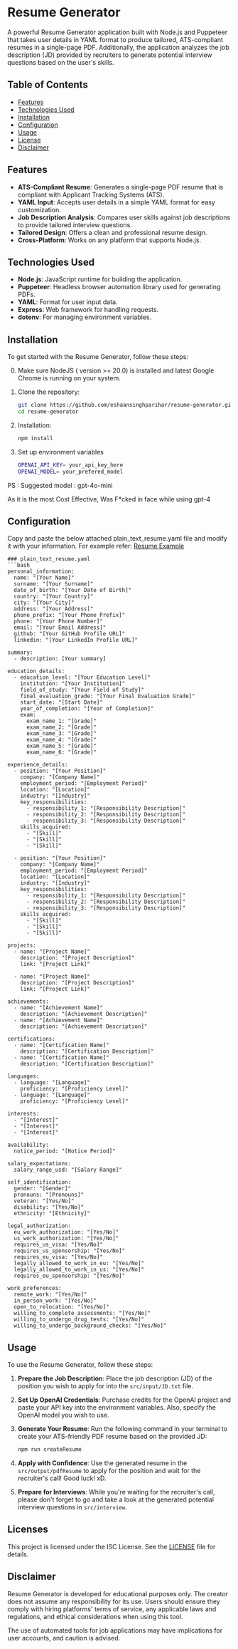 # Resume Generator

A powerful Resume Generator application built with Node.js and Puppeteer that takes user details in YAML format to produce tailored, ATS-compliant resumes in a single-page PDF. Additionally, the application analyzes the job description (JD) provided by recruiters to generate potential interview questions based on the user's skills.

## Table of Contents

- [Features](#features)
- [Technologies Used](#technologies-used)
- [Installation](#installation)
- [Configuration](#configuration)
- [Usage](#usage)
- [License](#licenses)
- [Disclaimer](#disclaimer)

## Features

- **ATS-Compliant Resume**: Generates a single-page PDF resume that is compliant with Applicant Tracking Systems (ATS).
- **YAML Input**: Accepts user details in a simple YAML format for easy customization.
- **Job Description Analysis**: Compares user skills against job descriptions to provide tailored interview questions.
- **Tailored Design**: Offers a clean and professional resume design.
- **Cross-Platform**: Works on any platform that supports Node.js.

## Technologies Used

- **Node.js**: JavaScript runtime for building the application.
- **Puppeteer**: Headless browser automation library used for generating PDFs.
- **YAML**: Format for user input data.
- **Express**: Web framework for handling requests.
- **dotenv**: For managing environment variables.

## Installation

To get started with the Resume Generator, follow these steps:

0. Make sure NodeJS ( version >= 20.0) is installed and latest Google Chrome is running on your system.

1. Clone the repository:

   ```bash
   git clone https://github.com/eshaansinghparihar/resume-generator.git
   cd resume-generator
   
2. Installation:
    
    ```bash
    npm install

3. Set up environment variables
    
    ```bash
    OPENAI_API_KEY= your_api_key_here
    OPENAI_MODEL= your_prefered_model
    
 PS : Suggested model : gpt-4o-mini 

 As it is the most Cost Effective, Was F*cked in face while using gpt-4
 
## Configuration

 Copy and paste the below attached plain_text_resume.yaml file and modify it with your information. For example refer: [Resume Example](https://github.com/eshaansinghparihar/resume-generator/blob/main/src/assets/plain_text_resume.yaml)

    ### plain_text_resume.yaml
    ```bash
    personal_information:
      name: "[Your Name]"
      surname: "[Your Surname]"
      date_of_birth: "[Your Date of Birth]"
      country: "[Your Country]"
      city: "[Your City]"
      address: "[Your Address]"
      phone_prefix: "[Your Phone Prefix]"
      phone: "[Your Phone Number]"
      email: "[Your Email Address]"
      github: "[Your GitHub Profile URL]"
      linkedin: "[Your LinkedIn Profile URL]"
    
    summary:
      - description: [Your summary]
    
    education_details:
      - education_level: "[Your Education Level]"
        institution: "[Your Institution]"
        field_of_study: "[Your Field of Study]"
        final_evaluation_grade: "[Your Final Evaluation Grade]"
        start_date: "[Start Date]"
        year_of_completion: "[Year of Completion]"
        exam:
          exam_name_1: "[Grade]"
          exam_name_2: "[Grade]"
          exam_name_3: "[Grade]"
          exam_name_4: "[Grade]"
          exam_name_5: "[Grade]"
          exam_name_6: "[Grade]"
    
    experience_details:
      - position: "[Your Position]"
        company: "[Company Name]"
        employment_period: "[Employment Period]"
        location: "[Location]"
        industry: "[Industry]"
        key_responsibilities:
          - responsibility_1: "[Responsibility Description]"
          - responsibility_2: "[Responsibility Description]"
          - responsibility_3: "[Responsibility Description]"
        skills_acquired:
          - "[Skill]"
          - "[Skill]"
          - "[Skill]"
    
      - position: "[Your Position]"
        company: "[Company Name]"
        employment_period: "[Employment Period]"
        location: "[Location]"
        industry: "[Industry]"
        key_responsibilities:
          - responsibility_1: "[Responsibility Description]"
          - responsibility_2: "[Responsibility Description]"
          - responsibility_3: "[Responsibility Description]"
        skills_acquired:
          - "[Skill]"
          - "[Skill]"
          - "[Skill]"
    
    projects:
      - name: "[Project Name]"
        description: "[Project Description]"
        link: "[Project Link]"
    
      - name: "[Project Name]"
        description: "[Project Description]"
        link: "[Project Link]"
    
    achievements:
      - name: "[Achievement Name]"
        description: "[Achievement Description]"
      - name: "[Achievement Name]"
        description: "[Achievement Description]"
    
    certifications:
      - name: "[Certification Name]"
        description: "[Certification Description]"
      - name: "[Certification Name]"
        description: "[Certification Description]"
    
    languages:
      - language: "[Language]"
        proficiency: "[Proficiency Level]"
      - language: "[Language]"
        proficiency: "[Proficiency Level]"
    
    interests:
      - "[Interest]"
      - "[Interest]"
      - "[Interest]"
    
    availability:
      notice_period: "[Notice Period]"
    
    salary_expectations:
      salary_range_usd: "[Salary Range]"
    
    self_identification:
      gender: "[Gender]"
      pronouns: "[Pronouns]"
      veteran: "[Yes/No]"
      disability: "[Yes/No]"
      ethnicity: "[Ethnicity]"
    
    legal_authorization:
      eu_work_authorization: "[Yes/No]"
      us_work_authorization: "[Yes/No]"
      requires_us_visa: "[Yes/No]"
      requires_us_sponsorship: "[Yes/No]"
      requires_eu_visa: "[Yes/No]"
      legally_allowed_to_work_in_eu: "[Yes/No]"
      legally_allowed_to_work_in_us: "[Yes/No]"
      requires_eu_sponsorship: "[Yes/No]"
    
    work_preferences:
      remote_work: "[Yes/No]"
      in_person_work: "[Yes/No]"
      open_to_relocation: "[Yes/No]"
      willing_to_complete_assessments: "[Yes/No]"
      willing_to_undergo_drug_tests: "[Yes/No]"
      willing_to_undergo_background_checks: "[Yes/No]"

    
## Usage

To use the Resume Generator, follow these steps:

1. **Prepare the Job Description**: Place the job description (JD) of the position you wish to apply for into the `src/input/JD.txt` file.

2. **Set Up OpenAI Credentials**: Purchase credits for the OpenAI project and paste your API key into the environment variables. Also, specify the OpenAI model you wish to use.

3. **Generate Your Resume**: Run the following command in your terminal to create your ATS-friendly PDF resume based on the provided JD:
   ```bash
   npm run createResume

4. **Apply with Confidence**: Use the generated resume in the `src/output/pdfResume` to apply for the position and wait for the recruiter's call! Good luck! xD.

5. **Prepare for Interviews**: While you're waiting for the recruiter's call, please don't forget to go and take a look at the generated potential interview questions in `src/interview`.

## Licenses

This project is licensed under the ISC License. See the [LICENSE](LICENSE) file for details.

## Disclaimer

Resume Generator is developed for educational purposes only. The creator does not assume any responsibility for its use. Users should ensure they comply with hiring platforms' terms of service, any applicable laws and regulations, and ethical considerations when using this tool. 

The use of automated tools for job applications may have implications for user accounts, and caution is advised.










